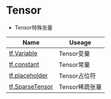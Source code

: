 # Tensor
* Tensor特殊张量

|Name|Useage|
|----|------|
|[tf.Variable](https://www.tensorflow.org/api_docs/python/tf/Variable?hl=zh-CN)|Tensor变量|
|[tf.constant](https://www.tensorflow.org/api_docs/python/tf/constant?hl=zh-CN)|Tensor常量|
|[tf.placeholder](https://www.tensorflow.org/api_docs/python/tf/placeholder?hl=zh-CN)|Tensor占位符|
|[tf.SparseTensor](https://www.tensorflow.org/api_docs/python/tf/SparseTensor?hl=zh-CN)|Tensor稀疏张量